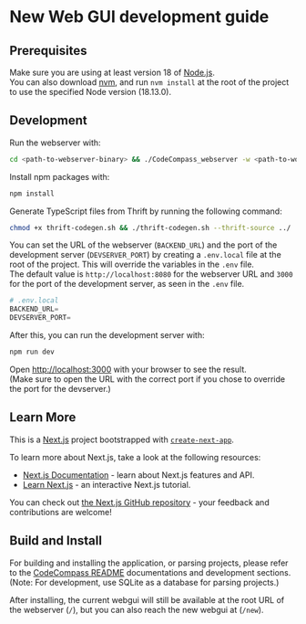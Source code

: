 # New Web GUI development guide

## Prerequisites

Make sure you are using at least version 18 of [Node.js](https://nodejs.org/en/).\
You can also download [nvm](https://github.com/nvm-sh/nvm), and run `nvm install` at the root of the project to use the specified Node version (18.13.0).

## Development

Run the webserver with:

```bash
cd <path-to-webserver-binary> && ./CodeCompass_webserver -w <path-to-workspace-folder> -p <port>
```

Install npm packages with:

```bash
npm install
```

Generate TypeScript files from Thrift by running the following command:

```bash
chmod +x thrift-codegen.sh && ./thrift-codegen.sh --thrift-source ../
```

You can set the URL of the webserver (`BACKEND_URL`) and the port of the development server (`DEVSERVER_PORT`) by creating a `.env.local` file at the root of the project. This will override the variables in the `.env` file.\
The default value is `http://localhost:8080` for the webserver URL and `3000` for the port of the development server, as seen in the `.env` file.

```py
# .env.local
BACKEND_URL=
DEVSERVER_PORT=
```

After this, you can run the development server with:

```bash
npm run dev
```

Open [http://localhost:3000](http://localhost:3000) with your browser to see the result.\
(Make sure to open the URL with the correct port if you chose to override the port for the devserver.)

## Learn More

This is a [Next.js](https://nextjs.org/) project bootstrapped with [`create-next-app`](https://github.com/vercel/next.js/tree/canary/packages/create-next-app).

To learn more about Next.js, take a look at the following resources:

- [Next.js Documentation](https://nextjs.org/docs) - learn about Next.js features and API.
- [Learn Next.js](https://nextjs.org/learn) - an interactive Next.js tutorial.

You can check out [the Next.js GitHub repository](https://github.com/vercel/next.js/) - your feedback and contributions are welcome!

## Build and Install

For building and installing the application, or parsing projects, please refer to the [CodeCompass README](/README.md) documentations and development sections.\
(Note: For development, use SQLite as a database for parsing projects.)

After installing, the current webgui will still be available at the root URL of the webserver (`/`), but you can also reach the new webgui at (`/new`).
